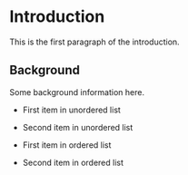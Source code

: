 # Introduction

This is the first paragraph of the introduction.

## Background

Some background information here.

- First item in unordered list
- Second item in unordered list

- First item in ordered list
- Second item in ordered list